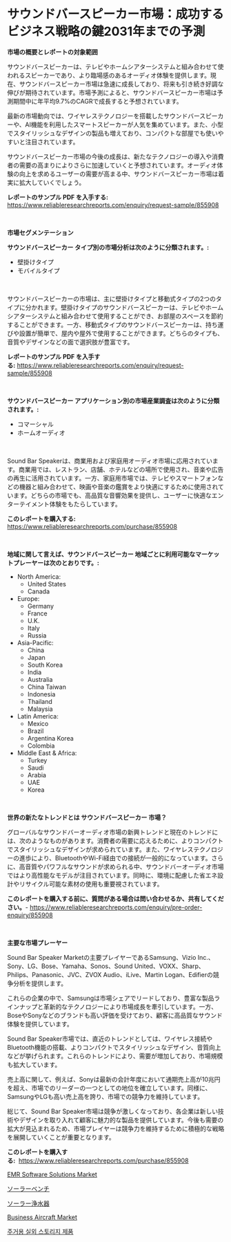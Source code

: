 <p><h1>サウンドバースピーカー市場：成功するビジネス戦略の鍵2031年までの予測</h1></p><p><strong>市場の概要とレポートの対象範囲</strong></p>
<p><p>サウンドバースピーカーは、テレビやホームシアターシステムと組み合わせて使われるスピーカーであり、より臨場感のあるオーディオ体験を提供します。現在、サウンドバースピーカー市場は急速に成長しており、将来も引き続き好調な伸びが期待されています。市場予測によると、サウンドバースピーカー市場は予測期間中に年平均9.7%のCAGRで成長すると予想されています。</p><p>最新の市場動向では、ワイヤレステクノロジーを搭載したサウンドバースピーカーや、AI機能を利用したスマートスピーカーが人気を集めています。また、小型でスタイリッシュなデザインの製品も増えており、コンパクトな部屋でも使いやすいと注目されています。</p><p>サウンドバースピーカー市場の今後の成長は、新たなテクノロジーの導入や消費者の需要の高まりによりさらに加速していくと予想されています。オーディオ体験の向上を求めるユーザーの需要が高まる中、サウンドバースピーカー市場は着実に拡大していくでしょう。</p></p>
<p><strong>レポートのサンプル PDF を入手する:</strong> <a href="https://www.reliableresearchreports.com/enquiry/request-sample/855908">https://www.reliableresearchreports.com/enquiry/request-sample/855908</a></p>
<p>&nbsp;</p>
<p><strong>市場セグメンテーション</strong></p>
<p><strong>サウンドバースピーカー タイプ別の市場分析は次のように分類されます。:</strong></p>
<p><ul><li>壁掛けタイプ</li><li>モバイルタイプ</li></ul></p>
<p>&nbsp;</p>
<p><p>サウンドバースピーカーの市場は、主に壁掛けタイプと移動式タイプの2つのタイプに分かれます。壁掛けタイプのサウンドバースピーカーは、テレビやホームシアターシステムと組み合わせて使用することができ、お部屋のスペースを節約することができます。一方、移動式タイプのサウンドバースピーカーは、持ち運びや設置が簡単で、屋内や屋外で使用することができます。どちらのタイプも、音質やデザインなどの面で選択肢が豊富です。</p></p>
<p><strong>レポートのサンプル PDF を入手する:</strong>&nbsp;<a href="https://www.reliableresearchreports.com/enquiry/request-sample/855908">https://www.reliableresearchreports.com/enquiry/request-sample/855908</a></p>
<p>&nbsp;</p>
<p><strong> サウンドバースピーカー アプリケーション別の市場産業調査は次のように分類されます。:</strong></p>
<p><ul><li>コマーシャル</li><li>ホームオーディオ</li></ul></p>
<p>&nbsp;</p>
<p><p>Sound Bar Speakerは、商業用および家庭用オーディオ市場に応用されています。商業用では、レストラン、店舗、ホテルなどの場所で使用され、音楽や広告の再生に活用されています。一方、家庭用市場では、テレビやスマートフォンなどの機器と組み合わせて、映画や音楽の鑑賞をより快適にするために使用されています。どちらの市場でも、高品質な音響効果を提供し、ユーザーに快適なエンターテイメント体験をもたらしています。</p></p>
<p><strong>このレポートを購入する:</strong>&nbsp; <a href="https://www.reliableresearchreports.com/purchase/855908">https://www.reliableresearchreports.com/purchase/855908</a></p>
<p>&nbsp;</p>
<p><strong>地域に関して言えば、サウンドバースピーカー 地域ごとに利用可能なマーケットプレーヤーは次のとおりです。:</strong></p>
<p><ul>
    <li>
        North America:
        <ul>
            <li>United States</li>
            <li>Canada</li>
        </ul>
    </li>
    <li>
        Europe:
        <ul>
            <li>Germany</li>
            <li>France</li>
            <li>U.K.</li>
            <li>Italy</li>
            <li>Russia</li>
        </ul>
    </li>
    <li>
        Asia-Pacific:
        <ul>
            <li>China</li>
            <li>Japan</li>
            <li>South Korea</li>
            <li>India</li>
            <li>Australia</li>
            <li>China Taiwan</li>
            <li>Indonesia</li>
            <li>Thailand</li>
            <li>Malaysia</li>
        </ul>
    </li>
    <li>
        Latin America:
        <ul>
            <li>Mexico</li>
            <li>Brazil</li>
            <li>Argentina Korea</li>
            <li>Colombia</li>
        </ul>
    </li>
    <li>
        Middle East & Africa:
        <ul>
            <li>Turkey</li>
            <li>Saudi</li>
            <li>Arabia</li>
            <li>UAE</li>
            <li>Korea</li>
        </ul>
    </li>
    </ul></p>
<p>&nbsp;</p>
<p><strong>世界の新たなトレンドとは サウンドバースピーカー 市場？</strong></p>
<p><p>グローバルなサウンドバーオーディオ市場の新興トレンドと現在のトレンドには、次のようなものがあります。消費者の需要に応えるために、よりコンパクトでスタイリッシュなデザインが求められています。また、ワイヤレステクノロジーの進歩により、BluetoothやWi-Fi経由での接続が一般的になっています。さらに、高音質やパワフルなサウンドが求められる中、サウンドバーオーディオ市場ではより高性能なモデルが注目されています。同時に、環境に配慮した省エネ設計やリサイクル可能な素材の使用も重要視されています。</p></p>
<p><strong>このレポートを購入する前に、質問がある場合は問い合わせるか、共有してください。</strong>- <a href="https://www.reliableresearchreports.com/enquiry/pre-order-enquiry/855908">https://www.reliableresearchreports.com/enquiry/pre-order-enquiry/855908</a></p>
<p>&nbsp;</p>
<p><strong>主要な市場プレーヤー</strong></p>
<p><p>Sound Bar Speaker Marketの主要プレイヤーであるSamsung、Vizio Inc.、Sony、LG、Bose、Yamaha、Sonos、Sound United、VOXX、Sharp、Philips、Panasonic、JVC、ZVOX Audio、iLive、Martin Logan、Edifierの競争分析を提供します。 </p><p>これらの企業の中で、Samsungは市場シェアでリードしており、豊富な製品ラインナップと革新的なテクノロジーにより市場成長を牽引しています。一方、BoseやSonyなどのブランドも高い評価を受けており、顧客に高品質なサウンド体験を提供しています。 </p><p>Sound Bar Speaker市場では、直近のトレンドとしては、ワイヤレス接続やBluetooth機能の搭載、よりコンパクトでスタイリッシュなデザイン、音質向上などが挙げられます。これらのトレンドにより、需要が増加しており、市場規模も拡大しています。 </p><p>売上高に関して、例えば、Sonyは最新の会計年度において通期売上高が10兆円を超え、市場でのリーダーの一つとしての地位を確立しています。同様に、SamsungやLGも高い売上高を誇り、市場での競争力を維持しています。 </p><p>総じて、Sound Bar Speaker市場は競争が激しくなっており、各企業は新しい技術やデザインを取り入れて顧客に魅力的な製品を提供しています。今後も需要の拡大が見込まれるため、市場プレイヤーは競争力を維持するために積極的な戦略を展開していくことが重要となります。</p></p>
<p><strong>このレポートを購入する:</strong>&nbsp;&nbsp;<a href="https://www.reliableresearchreports.com/purchase/855908">https://www.reliableresearchreports.com/purchase/855908</a></p>
<p><p><a href="https://fearless-okapi-6c8.notion.site/EMR-Software-Solutions-Market-Size-Focuses-on-Market-Dynamics-In-Depth-Analysis-and-Future-Projecti-c6bdd11de17d4ef798aa243151a86cfd">EMR Software Solutions Market</a></p><p><a href="https://github.com/ppmazlotr77499/Market-Research-Report-List-1/blob/main/1240398187659.md">ソーラーベンチ</a></p><p><a href="https://github.com/joaejkdzgyljvo6/Market-Research-Report-List-1/blob/main/6740095187660.md">ソーラー浄水器</a></p><p><a href="https://github.com/GroverBarry/Market-Research-Report-List-4/blob/main/business-aircraft-market.md">Business Aircraft Market</a></p><p><a href="https://github.com/vsap75a286l/Market-Research-Report-List-1/blob/main/3895298187595.md">주거용 실외 스토리지 제품</a></p></p>